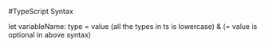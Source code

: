 #TypeScript Syntax

let variableName: type = value 
(all the types in ts is lowercase) & (= value is optional in above syntax)